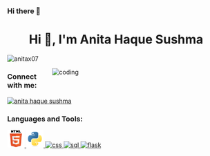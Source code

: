 ### Hi there 👋
<h1 align="center">Hi 👋, I'm Anita Haque Sushma</h1>
<p align="left"> <img src="https://komarev.com/ghpvc/?username=anitax07&label=Profile%20views&color=0e75b6&style=flat" alt="anitax07" /> </p>

<img align="right" alt="coding" width="400" src="https://media.tenor.com/S59bPkT0pqcAAAAC/programming.gif">

<!--p align="left"> <a href="https://github.com/ryo-ma/github-profile-trophy"><img src="https://github-profile-trophy.vercel.app/?username=anitax07" alt="anitax07" /></a> </p -->



<h3 align="left">Connect with me:</h3>
<p align="left">
<a href="https://linkedin.com/in/anita haque sushma" target="blank"><img align="center" src="https://raw.githubusercontent.com/rahuldkjain/github-profile-readme-generator/master/src/images/icons/Social/linked-in-alt.svg" alt="anita haque sushma" height="30" width="40" /></a>
 
</p>



<h3 align="left">Languages and Tools:</h3>
<p align="left"> <a href="https://www.w3.org/html/" target="_blank" rel="noreferrer"> <img src="https://raw.githubusercontent.com/devicons/devicon/master/icons/html5/html5-original-wordmark.svg" alt="html5" width="40" height="40"/> </a> <a href="https://www.python.org" target="_blank" rel="noreferrer"> <img src="https://raw.githubusercontent.com/devicons/devicon/master/icons/python/python-original.svg" alt="python" width="40" height="40"/> </a> <a href="https://www.w3schools.com/css/"  target="_blank" rel="noreferrer"> <img src="https://cdn.jsdelivr.net/gh/devicons/devicon@latest/icons/css3/css3-original.svg"  alt="css" width="40" height="40"/> </a> 
<a href="https://www.w3schools.com/SQL/deFault.asp" target="_blank" rel="noreferrer"><img src="https://cdn.jsdelivr.net/gh/devicons/devicon@latest/icons/azuresqldatabase/azuresqldatabase-original.svg" alt="sql" width="40" height="40"/> </a> <a href="https://flask.palletsprojects.com/en/stable/" target="_blank" rel="noreferrer"><img src="https://cdn.jsdelivr.net/gh/devicons/devicon@latest/icons/flask/flask-original.svg" alt="flask" width="40" height="40"/> </a>
</p>

<!--p><img align="left" src="https://github-readme-stats.vercel.app/api/top-langs?username=anitax07&show_icons=true&locale=en&layout=compact" alt="anitax07" /></p>
<p><img align="center" src="https://github-readme-streak-stats.herokuapp.com/?user=anitax07&" alt="anitax07" /></p-->
